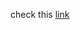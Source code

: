 check this [link](https://colab.research.google.com/drive/1in9PURYKHuMuip6r-GYf0e3cZX3b5Qtz?usp=sharing)
